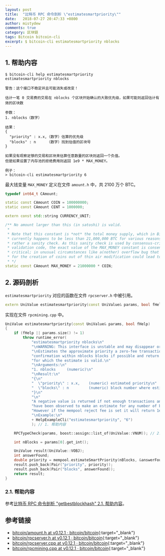 ```yaml
---
layout: post
title:  "比特币 RPC 命令剖析 \"estimatesmartpriority\""
date:   2018-07-27 20:47:33 +0800
author: mistydew
comments: true
category: 区块链
tags: Bitcoin bitcoin-cli
excerpt: $ bitcoin-cli estimatesmartpriority nblocks
---
```

## 1. 帮助内容

```shell
$ bitcoin-cli help estimatesmartpriority
estimatesmartpriority nblocks

警告：这个接口不稳定并且可能消失或改变！

估计一笔 0 交易费的交易在 nblocks 个区块开始确认的大致优先级，如果可能则返回估计有效的区块数

参数：
1. nblocks（数字）

结果：
{
  "priority" : x.x,（数字）估算的优先级
  "blocks" : n     （数字）找到估值的区块号
}

如果没有观察足够的交易和区块来估算任意数量的区块则返回一个负值。
但是如果设置了内存池的拒绝费用则返回 1e9 * MAX_MONEY。

例子：
> bitcoin-cli estimatesmartpriority 6
```

最大钱变量 `MAX_MONEY` 定义在文件 `amount.h` 中，共 2100 万个 BTC。

```cpp
typedef int64_t CAmount;

static const CAmount COIN = 100000000;
static const CAmount CENT = 1000000;

extern const std::string CURRENCY_UNIT;

/** No amount larger than this (in satoshi) is valid.
 *
 * Note that this constant is *not* the total money supply, which in Bitcoin
 * currently happens to be less than 21,000,000 BTC for various reasons, but
 * rather a sanity check. As this sanity check is used by consensus-critical
 * validation code, the exact value of the MAX_MONEY constant is consensus
 * critical; in unusual circumstances like a(nother) overflow bug that allowed
 * for the creation of coins out of thin air modification could lead to a fork.
 * */
static const CAmount MAX_MONEY = 21000000 * COIN;
```

## 2. 源码剖析

`estimatesmartpriority` 对应的函数在文件 `rpcserver.h` 中被引用。

```cpp
extern UniValue estimatesmartpriority(const UniValue& params, bool fHelp);
```

实现在文件 `rpcmining.cpp` 中。

```cpp
UniValue estimatesmartpriority(const UniValue& params, bool fHelp)
{
    if (fHelp || params.size() != 1)
        throw runtime_error(
            "estimatesmartpriority nblocks\n"
            "\nWARNING: This interface is unstable and may disappear or change!\n"
            "\nEstimates the approximate priority a zero-fee transaction needs to begin\n"
            "confirmation within nblocks blocks if possible and return the number of blocks\n"
            "for which the estimate is valid.\n"
            "\nArguments:\n"
            "1. nblocks     (numeric)\n"
            "\nResult:\n"
            "{\n"
            "  \"priority\" : x.x,    (numeric) estimated priority\n"
            "  \"blocks\" : n         (numeric) block number where estimate was found\n"
            "}\n"
            "\n"
            "A negative value is returned if not enough transactions and blocks\n"
            "have been observed to make an estimate for any number of blocks.\n"
            "However if the mempool reject fee is set it will return 1e9 * MAX_MONEY.\n"
            "\nExample:\n"
            + HelpExampleCli("estimatesmartpriority", "6")
            ); // 1. 帮助内容

    RPCTypeCheck(params, boost::assign::list_of(UniValue::VNUM)); // 2. RPC 类型检测

    int nBlocks = params[0].get_int();

    UniValue result(UniValue::VOBJ);
    int answerFound;
    double priority = mempool.estimateSmartPriority(nBlocks, &answerFound); // 3. 估算精确的优先级同时获取相应的区块号并返回
    result.push_back(Pair("priority", priority));
    result.push_back(Pair("blocks", answerFound));
    return result;
}
```

### 2.1. 帮助内容

参考[比特币 RPC 命令剖析 "getbestblockhash" 2.1. 帮助内容](/blog/2018/05/bitcoin-rpc-command-getbestblockhash.html#21-帮助内容)。

## 参考链接

* [bitcoin/amount.h at v0.12.1 · bitcoin/bitcoin](https://github.com/bitcoin/bitcoin/blob/v0.12.1/src/amount.h){:target="_blank"}
* [bitcoin/rpcserver.h at v0.12.1 · bitcoin/bitcoin](https://github.com/bitcoin/bitcoin/blob/v0.12.1/src/rpcserver.h){:target="_blank"}
* [bitcoin/rpcserver.cpp at v0.12.1 · bitcoin/bitcoin](https://github.com/bitcoin/bitcoin/blob/v0.12.1/src/rpcserver.cpp){:target="_blank"}
* [bitcoin/rpcmining.cpp at v0.12.1 · bitcoin/bitcoin](https://github.com/bitcoin/bitcoin/blob/v0.12.1/src/rpcmining.cpp){:target="_blank"}
